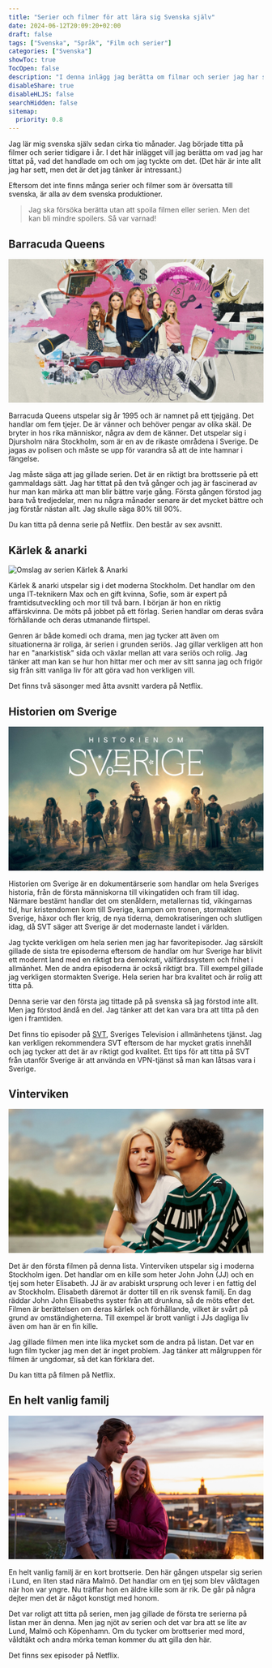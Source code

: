 ```yaml
---
title: "Serier och filmer för att lära sig Svenska själv"
date: 2024-06-12T20:09:20+02:00
draft: false
tags: ["Svenska", "Språk", "Film och serier"]
categories: ["Svenska"]
showToc: true
TocOpen: false
description: "I denna inlägg jag berätta om filmar och serier jag har sett för att lära mig Svenska själv."
disableShare: true
disableHLJS: false
searchHidden: false
sitemap:
  priority: 0.8
---
```


Jag lär mig svenska själv sedan cirka tio månader. Jag började titta på filmer och serier tidigare i år. I det här inlägget vill jag berätta om vad jag har tittat på, vad det handlade om och om jag tyckte om det. (Det här är inte allt jag har sett, men det är det jag tänker är intressant.)

Eftersom det inte finns många serier och filmer som är översatta till svenska, är alla av dem svenska produktioner.

> Jag ska försöka berätta utan att spoila filmen eller serien. Men det kan bli mindre spoilers. Så var varnad!

## Barracuda Queens

![Omslag av serien Barracuda Queens](./BarracudaQueens.jpg)

Barracuda Queens utspelar sig år 1995 och är namnet på ett tjejgäng. Det handlar om fem tjejer. De är vänner och behöver pengar av olika skäl. De bryter in hos rika människor, några av dem de känner. Det utspelar sig i Djursholm nära Stockholm, som är en av de rikaste områdena i Sverige. De jagas av polisen och måste se upp för varandra så att de inte hamnar i fängelse.

Jag måste säga att jag gillade serien. Det är en riktigt bra brottsserie på ett gammaldags sätt. Jag har tittat på den två gånger och jag är fascinerad av hur man kan märka att man blir bättre varje gång. Första gången förstod jag bara två tredjedelar, men nu några månader senare är det mycket bättre och jag förstår nästan allt. Jag skulle säga 80% till 90%.

Du kan titta på denna serie på Netflix. Den består av sex avsnitt.

## Kärlek & anarki

![Omslag av serien Kärlek & Anarki](KärlekOchAnarki.jpg)

Kärlek & anarki utspelar sig i det moderna Stockholm. Det handlar om den unga IT-teknikern Max och en gift kvinna, Sofie, som är expert på framtidsutveckling och mor till två barn. I början är hon en riktig affärskvinna. De möts på jobbet på ett förlag. Serien handlar om deras svåra förhållande och deras utmanande flirtspel.

Genren är både komedi och drama, men jag tycker att även om situationerna är roliga, är serien i grunden seriös. Jag gillar verkligen att hon har en "anarkistisk" sida och växlar mellan att vara seriös och rolig. Jag tänker att man kan se hur hon hittar mer och mer av sitt sanna jag och frigör sig från sitt vanliga liv för att göra vad hon verkligen vill.

Det finns två säsonger med åtta avsnitt vardera på Netflix.

## Historien om Sverige

![Omslag av serien Historien om Sverige](HistorienOmSverige.jpg)

Historien om Sverige är en dokumentärserie som handlar om hela Sveriges historia, från de första människorna till vikingatiden och fram till idag. Närmare bestämt handlar det om stenåldern, metallernas tid, vikingarnas tid, hur kristendomen kom till Sverige, kampen om tronen, stormakten Sverige, häxor och fler krig, de nya tiderna, demokratiseringen och slutligen idag, då SVT säger att Sverige är det modernaste landet i världen.

Jag tyckte verkligen om hela serien men jag har favoritepisoder. Jag särskilt gillade de sista tre episoderna eftersom de handlar om hur Sverige har blivit ett modernt land med en riktigt bra demokrati, välfärdssystem och frihet i allmänhet. Men de andra episoderna är också riktigt bra. Till exempel gillade jag verkligen stormakten Sverige. Hela serien har bra kvalitet och är rolig att titta på.

Denna serie var den första jag tittade på på svenska så jag förstod inte allt. Men jag förstod ändå en del. Jag tänker att det kan vara bra att titta på den igen i framtiden.

Det finns tio episoder på [SVT](https://www.svtplay.se/historien-om-sverige), Sveriges Television i allmänhetens tjänst. Jag kan verkligen rekommendera SVT eftersom de har mycket gratis innehåll och jag tycker att det är av riktigt god kvalitet. Ett tips för att titta på SVT från utanför Sverige är att använda en VPN-tjänst så man kan låtsas vara i Sverige.

## Vinterviken

![Omslag av filmen Vinterviken](Vinterviken.jpg)

Det är den första filmen på denna lista. Vinterviken utspelar sig i moderna Stockholm igen. Det handlar om en kille som heter John John (JJ) och en tjej som heter Elisabeth. JJ är av arabiskt ursprung och lever i en fattig del av Stockholm. Elisabeth däremot är dotter till en rik svensk familj. En dag räddar John John Elisabeths syster från att drunkna, så de möts efter det. Filmen är berättelsen om deras kärlek och förhållande, vilket är svårt på grund av omständigheterna. Till exempel är brott vanligt i JJs dagliga liv även om han är en fin kille.

Jag gillade filmen men inte lika mycket som de andra på listan. Det var en lugn film tycker jag men det är inget problem. Jag tänker att målgruppen för filmen är ungdomar, så det kan förklara det.

Du kan titta på filmen på Netflix.

## En helt vanlig familj

![Omslag av serien En helt vanlig familj](EnHeltVanligFamilj.jpg)

En helt vanlig familj är en kort brottserie. Den här gången utspelar sig serien i Lund, en liten stad nära Malmö. Det handlar om en tjej som blev våldtagen när hon var yngre. Nu träffar hon en äldre kille som är rik. De går på några dejter men det är något konstigt med honom.

Det var roligt att titta på serien, men jag gillade de första tre serierna på listan mer än denna. Men jag njöt av serien och det var bra att se lite av Lund, Malmö och Köpenhamn. Om du tycker om brottserier med mord, våldtäkt och andra mörka teman kommer du att gilla den här.

Det finns sex episoder på Netflix.
